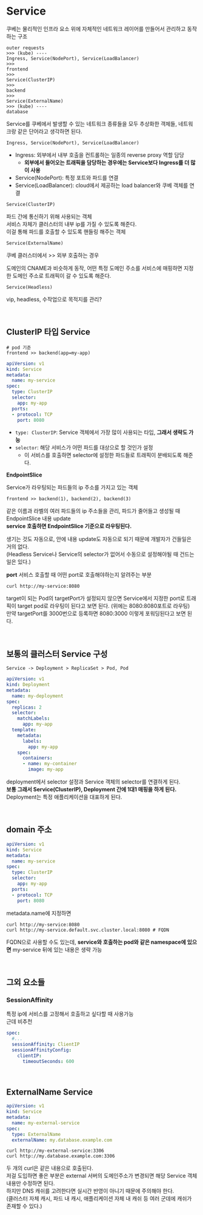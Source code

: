 # Service

쿠베는 물리적인 인프라 요소 위에 자체적인 네트워크 레이어를 만들어서 관리하고 동작하는 구조

```
outer requests
>>> (kube) ----
Ingress, Service(NodePort), Service(LoadBalancer)
>>>
frontend
>>>
Service(ClusterIP)
>>>
backend
>>>
Service(ExternalName)
>>> (kube) ----
database
```
Service를 쿠베에서 발생할 수 있는 네트워크 종류들을 모두 추상화한 객체들, 네트워크랑 같은 단어라고 생각하면 된다.

```
Ingress, Service(NodePort), Service(LoadBalancer)
```
- Ingress: 외부에서 내부 호출을 컨트롤하는 일종의 reverse proxy 역할 담당
  - **외부에서 들어오는 트래픽을 담당하는 경우에는 Service보다 Ingress를 더 많이 사용**
- Service(NodePort): 특정 포트와 파드를 연결
- Service(LoadBalancer): cloud에서 제공하는 load balancer와 쿠베 객체를 연결

```
Service(ClusterIP)
```
파드 간에 통신하기 위해 사용되는 객체  
서비스 자체가 클러스터의 내부 ip를 가질 수 있도록 해준다.  
이걸 통해 파드를 호출할 수 있도록 핸들링 해주는 객체

```
Service(ExternalName)
```
쿠베 클러스터에서 >> 외부 호출하는 경우

도메인의 CNAME과 비슷하게 동작, 어떤 특정 도메인 주소를 서비스에 매핑하면 지정한 도메인 주소로 트래픽이 갈 수 있도록 해준다.  

```
Service(Headless)
```
vip, headless, 수작업으로 목적지를 관리?

<br>

## ClusterIP 타입 Service

```
# pod 기준
frontend >> backend(app=my-app)
```
```yaml
apiVersion: v1
kind: Service
metadata:
  name: my-service
spec:
  type: ClusterIP
  selector:
    app: my-app
  ports:
  - protocol: TCP
    port: 8080
```
- `type: ClusterIP`: Service 객체에서 가장 많이 사용되는 타입, **그래서 생략도 가능**
- `selector`: 해당 서비스가 어떤 파드를 대상으로 할 것인가 설정
  - 이 서비스를 호출하면 selector에 설정한 파드들로 트래픽이 분배되도록 해준다.

**EndpointSlice**

Service가 라우팅되는 파드들의 ip 주소를 가지고 있는 객체  

```
frontend >> backend(1), backend(2), backend(3)
```
같은 이름과 라벨의 여러 파드들의 ip 주소들을 관리, 파드가 줄어들고 생성될 때 EndpointSlice 내용 update  
**service 호출하면 EndpointSlice 기준으로 라우팅된다.**

생기는 것도 자동으로, 안에 내용 update도 자동으로 되기 때문에 개발자가 건들일은 거의 없다.  
(Headless Service나 Service의 selector가 없어서 수동으로 설정해야될 때 건드는 일은 있다.)

**port**
서비스 호출할 때 어떤 port로 호출해야하는지 알려주는 부분  

```shell
curl http://my-service:8080
```
target이 되는 Pod의 targetPort가 설정되지 않으면 Service에서 지정한 port로 트래픽이 target pod로 라우팅이 된다고 보면 된다. (위에는 8080:8080포트로 라우팅)  
만약 targetPort를 3000번으로 등록하면 8080:3000 이렇게 포워딩된다고 보면 된다.

<br>

## 보통의 클러스터 Service 구성

```
Service -> Deployment > ReplicaSet > Pod, Pod
```

```yaml
apiVersion: v1
kind: Deployment
metadata:
  name: my-deployment
spec:
  replicas: 2
  selector:
    matchLabels:
      app: my-app
  template:
    metadata:
      labels:
        app: my-app
    spec:
      containers:
      - name: my-container
        image: my-app
```
deployment에서 selector 설정과 Service 객체의 selector를 연결하게 된다.  
**보통 그래서 Service(ClusterIP), Deployment 간에 1대1 매핑을 하게 된다.**  
Deployment는 특정 애플리케이션을 대표하게 된다.  

<br>

## domain 주소

```yaml
apiVersion: v1
kind: Service
metadata:
  name: my-service
spec:
  type: ClusterIP
  selector:
    app: my-app
  ports:
  - protocol: TCP
    port: 8080
```
metadata.name에 지정하면

```shell
curl http://my-service:8080
curl http://my-service.default.svc.cluster.local:8080 # FQDN
```
FQDN으로 사용할 수도 있는데, **service와 호출하는 pod와 같은 namespace에 있으면** my-service 뒤에 있는 내용은 생략 가능

<br> 

## 그외 요소들

### SessionAffinity

특정 ip에 서비스를 고정해서 호출하고 싶다할 때 사용가능  
근데 비추천

```yaml
spec:
  #...
  sessionAffinity: ClientIP
  sessionAffinityConfig:
    clientIP:
      timeoutSeconds: 600
```

<br>

## ExternalName Service

```yaml
apiVersion: v1
kind: Service
metadata:
  name: my-external-service
spec:
  type: ExternalName
  externalName: my.database.example.com
```
```shell
curl http://my-external-service:3306
curl http://my.database.example.com:3306
```
두 개의 curl은 같은 내용으로 호출된다.  
저걸 도입하면 좋은 부분은 external 서버의 도메인주소가 변경되면 해당 Service 객체 내용만 수정하면 된다.  
하지만 DNS 캐쉬를 고려한다면 실시간 반영이 아니기 때문에 주의해야 한다.  
(클러스터 자체 캐시, 파드 내 캐시, 애플리케이션 자체 내 캐쉬 등 여러 군데에 캐쉬가 존재할 수 있다.)
